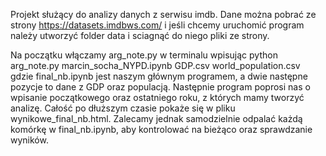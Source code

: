 Projekt służący do analizy danych z serwisu imdb. Dane można pobrać ze strony https://datasets.imdbws.com/ i jeśli chcemy uruchomić program należy utworzyć folder data i sciagnąć do niego pliki ze strony.

Na początku włączamy arg_note.py w terminalu wpisując python arg_note.py marcin_socha_NYPD.ipynb GDP.csv world_population.csv
gdzie final_nb.ipynb jest naszym głównym programem, a dwie następne pozycje to dane z GDP oraz populacją.
Następnie program poprosi nas o wpisanie początkowego oraz ostatniego roku, z których mamy tworzyć analizę.
Całość po dłuższym czasie pokaże się w pliku wynikowe_final_nb.html.
Zalecamy jednak samodzielnie odpalać każdą komórkę w final_nb.ipynb, aby kontrolować na bieżąco oraz
sprawdzanie wyników.
